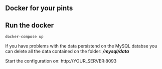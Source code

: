 ## Docker for your pints

Run the docker
-------------

```
docker-compose up
```

If you have problems with the data persistend on the MySQL databse you can delete all the data contained on the folder: ***/mysql/data***

Start the configuration on: http://YOUR_SERVER:8093
